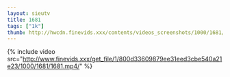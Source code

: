 ```yaml
--- 
layout: sieutv
title: 1681
tags: ["1k"]
thumb: http://hwcdn.finevids.xxx/contents/videos_screenshots/1000/1681/preview.mp4.jpg
---
```

{% include video src="http://www.finevids.xxx/get_file/1/800d33609879ee31eed3cbe540a21e23/1000/1681/1681.mp4/" %} 
